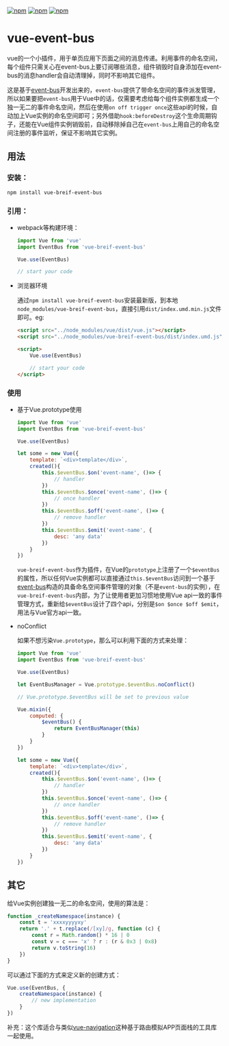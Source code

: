 [![npm](https://img.shields.io/npm/dm/vue-breif-event-bus.svg)](https://www.npmjs.com/package/vue-breif-event-bus)
[![npm](https://img.shields.io/npm/v/vue-breif-event-bus.svg)](https://www.npmjs.com/package/vue-breif-event-bus)
[![npm](https://img.shields.io/npm/l/vue-breif-event-bus.svg)](https://www.npmjs.com/package/vue-breif-event-bus)

# vue-event-bus
vue的一个小插件，用于单页应用下页面之间的消息传递。利用事件的命名空间，每个组件只需关心在event-bus上要订阅哪些消息，组件销毁时自身添加在event-bus的消息handler会自动清理掉，同时不影响其它组件。

这是基于[event-bus](https://github.com/liuyunzhuge/event-bus)开发出来的，`event-bus`提供了带命名空间的事件派发管理，所以如果要把`event-bus`用于Vue中的话，仅需要考虑给每个组件实例都生成一个独一无二的事件命名空间，然后在使用`on off trigger once`这些api的时候，自动加上Vue实例的命名空间即可；另外借助`hook:beforeDestroy`这个生命周期钩子，还能在Vue组件实例销毁前，自动移除掉自己在`event-bus`上用自己的命名空间注册的事件监听，保证不影响其它实例。

## 用法
### 安装：
```bash
npm install vue-breif-event-bus
```
### 引用：
* webpack等构建环境：
    ```js
    import Vue from 'vue'
    import EventBus from 'vue-breif-event-bus'

    Vue.use(EventBus)
    
    // start your code
    ```
* 浏览器环境

    通过`npm install vue-breif-event-bus`安装最新版，到本地`node_modules/vue-breif-event-bus`，直接引用`dist/index.umd.min.js`文件即可。eg:
    ```html
    <script src="../node_modules/vue/dist/vue.js"></script>
    <script src="../node_modules/vue-breif-event-bus/dist/index.umd.js"></script>

    <script>
        Vue.use(EventBus)

        // start your code
    </script>
    ```
### 使用
* 基于Vue.prototype使用
    ```js
    import Vue from 'vue'
    import EventBus from 'vue-breif-event-bus'

    Vue.use(EventBus)

    let some = new Vue({
        template: `<div>template</div>`,
        created(){
            this.$eventBus.$on('event-name', ()=> {
                // handler
            })
            this.$eventBus.$once('event-name', ()=> {
                // once handler 
            })
            this.$eventBus.$off('event-name', ()=> {
                // remove handler
            })
            this.$eventBus.$emit('event-name', {
                desc: 'any data'
            })
        }
    })
    ```
    `vue-breif-event-bus`作为插件，在Vue的`prototype`上注册了一个`$eventBus`的属性，所以任何Vue实例都可以直接通过`this.$eventBus`访问到一个基于[event-bus](https://github.com/liuyunzhuge/event-bus)构造的具备命名空间事件管理的对象（不是`event-bus`的实例），在`vue-breif-event-bus`内部，为了让使用者更加习惯地使用Vue api一致的事件管理方式，重新给`$eventBus`设计了四个api，分别是`$on $once $off $emit`，用法与Vue官方api一致。
* noConflict
    
    如果不想污染`Vue.prototype`，那么可以利用下面的方式来处理：
    ```js
    import Vue from 'vue'
    import EventBus from 'vue-breif-event-bus'

    Vue.use(EventBus)

    let EventBusManager = Vue.prototype.$eventBus.noConflict()

    // Vue.prototype.$eventBus will be set to previous value

    Vue.mixin({
        computed: {
            $eventBus() {
                return EventBusManager(this)
            }
        }
    })

    let some = new Vue({
        template: `<div>template</div>`,
        created(){
            this.$eventBus.$on('event-name', ()=> {
                // handler
            })
            this.$eventBus.$once('event-name', ()=> {
                // once handler 
            })
            this.$eventBus.$off('event-name', ()=> {
                // remove handler
            })
            this.$eventBus.$emit('event-name', {
                desc: 'any data'
            })
        }
    })
    ```
## 其它
给Vue实例创建独一无二的命名空间，使用的算法是：
```js
function _createNamespace(instance) {
    const t = 'xxxxyyyyxy'
    return '.' + t.replace(/[xy]/g, function (c) {
        const r = Math.random() * 16 | 0
        const v = c === 'x' ? r : (r & 0x3 | 0x8)
        return v.toString(16)
    })
}
```
可以通过下面的方式来定义新的创建方式：
```js
Vue.use(EventBus, {
    createNamespace(instance) {
        // new implementation
    }
})
```

补充：这个库适合与类似[vue-navigation](https://github.com/zack24q/vue-navigation)这种基于路由模拟APP页面栈的工具库一起使用。